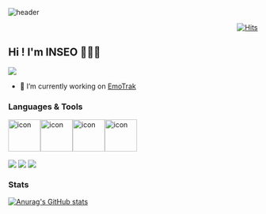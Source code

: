 
![header](https://capsule-render.vercel.app/api?type=waving&color=gradient&height=200&text=1nxeo&fontAlign=70&fontAlignY=40&animation=twinkling)


<div align="end">
     
[![Hits](https://hits.seeyoufarm.com/api/count/incr/badge.svg?url=https%3A%2F%2Fgithub.com%2F1nxeo&count_bg=%236B00FF&title_bg=%23838383&icon=&icon_color=%23E7E7E7&title=%F0%9F%91%80&edge_flat=false)](https://hits.seeyoufarm.com)
     
</div>

## Hi ! I'm INSEO 🧚🏻‍♀️
<!--  <a href="https://cheri.tistory.com/"><img src="https://img.shields.io/badge/Blog-AD29B6?style=flat-square&logo=Tidal&logoColor=white"/></a>  -->
 <a href="mailto:y.1nseooo@gmail.com"><img src="https://img.shields.io/badge/Mail-EA4335?style=flat-square&logo=Gmail&logoColor=white"/></a>
  




  
   -  🔭 I’m currently working on
[EmoTrak](https://github.com/EmoTrak/EmoTrak-FrontEnd.git "이모트랙")
  


### Languages & Tools
  </div>
<div style="display:flex; flex-direction:row; justify-contents:center;">
<img src="https://techstack-generator.vercel.app/js-icon.svg" alt="icon" width="65" height="65" />
<img src="https://techstack-generator.vercel.app/ts-icon.svg" alt="icon" width="65" height="65" />
  <img src="https://techstack-generator.vercel.app/react-icon.svg" alt="icon" width="65" height="65" />
<img src="https://techstack-generator.vercel.app/redux-icon.svg" alt="icon" width="65" height="65" />
</div>
<br/>
<div style="display:flex;">
   <img src="https://img.shields.io/badge/HTML5-e74c3c?style=flat-square&logo=HTML5&logoColor=white"></img> &nbsp 
 <img src="https://img.shields.io/badge/CSS3-0A84FF?style=flat-square&logo=CSS3&logoColor=white"></img> &nbsp 
 <img src="https://img.shields.io/badge/styled%2Dcomponents-DB7093?style=flat-square&logo=styled%2Dcomponents&logoColor=white"/>
</div>
<!-- ![React](https://img.shields.io/badge/React-61DAFB.svg?&style=for-the-badge&logo=React&logoColor=white)
![JavaScript](https://img.shields.io/badge/JavaScript-F7DF1E.svg?&style=for-the-badge&logo=JavaScript&logoColor=white)
![JavaScript](https://img.shields.io/badge/JavaScript-F7DF1E.svg?&style=for-the-badge&logo=JavaScript&logoColor=white) -->



### Stats
[![Anurag's GitHub stats](https://github-readme-stats.vercel.app/api?username=1nxeo&show_icons=true&theme=transparent)](https://github.com/1nxeo/github-readme-stats)
  

  
<!-- - 🔭 I’m currently working on ...
- 🌱 I’m currently learning ...
- 👯 I’m looking to collaborate on ...
- 🤔 I’m looking for help with ...
- 💬 Ask me about ...
- 📫 How to reach me: ...
- 😄 Pronouns: ...
- ⚡ Fun fact: ...
 -->
 

